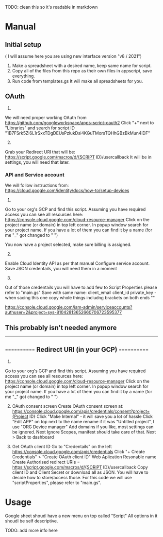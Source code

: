 TODO: clean this so it's readable in markdown

# Manual
## Initial setup
( I will assume here you are using new interface version "v8 / 2021")
1. Make a spreadsheet with a desired name, keep same name for script.
2. Copy all of the files from this repo as their own files in appscript, save everything.
3. Run code from templates.gs It will make all spreadsheets for you.

## OAuth
1.
We will need proper working OAuth from https://github.com/googleworkspace/apps-script-oauth2
Click "+" next to "Libraries" and search for script ID "1B7FSrk5Zi6L1rSxxTDgDEUsPzlukDsi4KGuTMorsTQHhGBzBkMun4iDF"

2.
Grab your Redirect URI that will be: https://script.google.com/macros/d/{SCRIPT ID}/usercallback
It will be in settings, you will need that later.

### API and Service account
We will follow instructions from: https://cloud.google.com/identity/docs/how-to/setup-devices

1. 
Go to your org's GCP and find this script.
Assuming you have required access you can see all resources here: https://console.cloud.google.com/cloud-resource-manager
Click on the project name (or domain) in top left corner.
In popup window search for your project name.
If you have a lot of them you can find it by a name (for me "_" got changed to " ")

You now have a project selected, make sure billing is assigned.

2.
Enable Cloud Identity API as per that manual
Configure service account.
Save JSON credentails, you will need them in a moment

3. 
Out of those credentails you will have to add few to Script Properties please refer to "main.gs"
Save with same name:
client_email
client_id
private_key - when sacing this one copy whole things includng brackets on both ends ""


https://console.cloud.google.com/iam-admin/serviceaccounts?authuser=2&project=sys-81042813652660706723595377

## This probably isn't needed anymore
-------------------------------------------------
----------  Redirect URI (in your GCP) ----------
-------------------------------------------------
1. 
Go to your org's GCP and find this script.
Assuming you have required access you can see all resources here: https://console.cloud.google.com/cloud-resource-manager
Click on the project name (or domain) in top left corner.
In popup window search for your project name.
If you have a lot of them you can find it by a name (for me "_" got changed to " ")

2. OAuth consent screen
Create OAuth consent screen at: https://console.cloud.google.com/apis/credentials/consent?project={Project ID}
Click "Make Internal" - it will save you a lot of hassle
Click "Edit APP" on top next to the name
rename if it was "Untitled project", I use "ORG Device manager"
Add domains if you like, most settings can be ignored.
Next
Ignore Scopes, manifest should take care of that.
Next > Back to dashboard

3. Get OAuth client ID
Go to "Credentails" on the left https://console.cloud.google.com/apis/credentials
Click "+ Create Credentials" > "Create OAuth client ID"
Web Aplication
Resonable name
Create
Authorised redirect URIs = https://script.google.com/macros/d/{SCRIPT ID}/usercallback
Copy client ID and Client Secret or download all as JSON.
You will have to decide how to store/access those. For this code we will use "scriptProperties", please refer to "main.gs".


# Usage

Google sheet shoudl have a new menu on top called "Script"
All options in it shoudl be self descriptive.

TODO: add more info here
